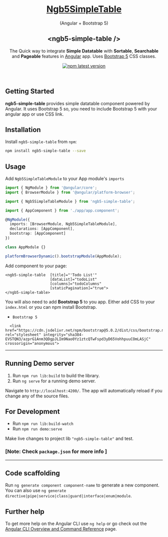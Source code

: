 
<a href="http://ashrawan.github.io/ngb5-simple-table">
<div align="center">
    <h1>Ngb5SimpleTable</h1>
</div>
</a>
<p align="center">(Angular + Bootstrap 5)</p>


<div align="center">
    <h2>&#60;ngb5-simple-table /&#62;</h2>
</div>

<p align="center">
The Quick way to integrate <strong>Simple Datatable</strong> with <strong>Sortable</strong>, <strong>Searchable</strong> and <strong>Pageable</strong> features in <a href="https://angular.io/">Angular</a> app. Uses <a href="https://getbootstrap.com/docs/5.1">Bootstrap 5</a> CSS classes.
</p>

<p align="center">
<a href="https://npmjs.org/ngb5-simple-table"><img src="https://img.shields.io/npm/v/ngb5-simple-table/latest.svg" alt="npm latest version" ></a>
<br/>

</p>
</br>

## Getting Started

__ngb5-simple-table__ provides simple datatable component powered by Angular. It uses Bootstrap 5 so, you need to include Bootstrap 5 with your angular app or use CSS link.

## Installation

Install `ngb5-simple-table` from `npm`:
```bash
npm install ngb5-simple-table --save
```


## Usage

Add ```Ngb5SimpleTableModule``` to your App module's ```imports```

```typescript
import { NgModule } from '@angular/core';
import { BrowserModule } from '@angular/platform-browser';

import { Ngb5SimpleTableModule } from 'ngb5-simple-table';

import { AppComponent } from './app/app.component';

@NgModule({
  imports: [BrowserModule, Ngb5SimpleTableModule],
  declarations: [AppComponent],
  bootstrap: [AppComponent]
})

class AppModule {}

platformBrowserDynamic().bootstrapModule(AppModule);
```


Add component to your page:
```
<ngb5-simple-table  [title]="'Todo List'"
                    [dataList]="todoList" 
                    [columns]="todoColumns" 
                    [staticPagination]="true">
</ngb5-simple-table>
```

You will also need to add __Bootstrap 5__ to you app. Either add CSS to your `index.html` or you can npm install Bootstrap.
- `Bootstrap 5`
```
  <link href="https://cdn.jsdelivr.net/npm/bootstrap@5.0.2/dist/css/bootstrap.min.css" rel="stylesheet" integrity="sha384-EVSTQN3/azprG1Anm3QDgpJLIm9Nao0Yz1ztcQTwFspd3yD65VohhpuuCOmLASjC" crossorigin="anonymous">
```

<hr/>

## Running Demo server

1. Run `npm run lib:build` to build the library.
2. Run `ng serve` for a running demo server. 

Navigate to `http://localhost:4200/`. The app will automatically reload if you change any of the source files.

## For Development
- Run `npm run lib:build-watch`
- Run `npm run demo:serve`

Make live changes to project lib `"ngb5-simple-table"` and test.

### [Note: Check `package.json` for more info  ]

<hr/>

## Code scaffolding

Run `ng generate component component-name` to generate a new component. You can also use `ng generate directive|pipe|service|class|guard|interface|enum|module`.

## Further help

To get more help on the Angular CLI use `ng help` or go check out the [Angular CLI Overview and Command Reference](https://angular.io/cli) page.